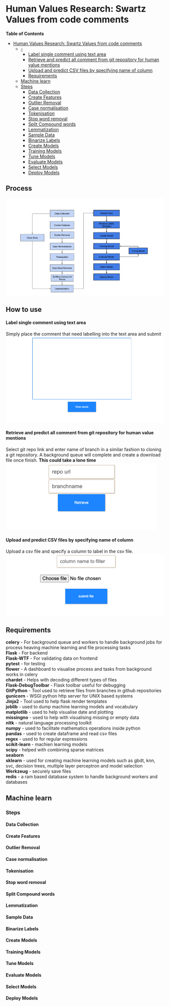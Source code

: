 # Human Values Research: Swartz Values from code comments

<!-- markdown-toc start - Don't edit this section. Run M-x markdown-toc-refresh-toc -->
**Table of Contents**

- [Human Values Research: Swartz Values from code comments](#human-values-research-swartz-values-from-code-comments)
    - [-](#-)
        - [Label single comment using text area](#label-single-comment-using-text-area)
        - [Retrieve and predict all comment from git repository for human value mentions](#retrieve-and-predict-all-comment-from-git-repository-for-human-value-mentions)
        - [Upload and predict CSV files by specifying name of column](#upload-and-predict-csv-files-by-specifying-name-of-column)
        - [Requirements](#requirements)
    - [Machine learn](#machine-learn)
    - [Steps](#steps)
        - [Data Collection](#data-collection)
        - [Create Features](#create-features)
        - [Outlier Removal](#outlier-removal)
        - [Case normalisation](#case-normalisation)
        - [Tokenisation](#tokenisation)
        - [Stop word removal](#stop-word-removal)
        - [Split Compound words](#split-compound-words)
        - [Lemmatization](#lemmatization)
        - [Sample Data](#sample-data)
        - [Binarize Labels](#binarize-labels)
        - [Create Models](#create-models)
        - [Training Models](#training-models)
        - [Tune Models](#tune-models)
        - [Evaluate Models](#evaluate-models)
        - [Select Models](#select-models)
        - [Deploy Models](#deploy-models)

<!-- markdown-toc end -->

## Process

![label applier](readme_files/pic4.png) 

## How to use

#### Label single comment using text area
Simply place the comment that need labelling into the text area and submit
![label applier](readme_files/pic1.png) 

#### Retrieve and predict all comment from git repository for human value mentions
Select git repo link and enter name of branch in a similar fashion to cloning a git repository. A background queue will complete and create a download file once finish. **This could take a lone time**
![label applier](readme_files/pic2.png) 


#### Upload and predict CSV files by specifying name of column
Upload a csv file and specify a column to label in the csv file.
![label applier](readme_files/pic3.png) 

## Requirements
**celery** - For background queue and workers to handle background jobs for process heaving machine learning and file processing tasks <br />
**Flask** - For backend <br />
**Flask-WTF** - For validating data on frontend <br />
**pytest** - for testing <br />
**flower** - A dashboard to visualise process and tasks from background works in celery <br />
**chardet** - Helps with decoding different types of files <br />
**Flask-DebugToolbar** - Flask toolbar useful for debugging <br />
**GitPython** - Tool used to retrieve files from branches in github repositories <br />
**gunicorn** - WSGI python http server for UNIX based systems <br />
**Jinja2** - Tool used to help flask render templates <br />
**joblib** - used to dump machine learning models and vocabulary <br />
**matplotlib** - used to help visualise date and plotting <br />
**missingno** - used to help with visualising missing or empty data <br />
**nltk** - natural language processing toolkit <br />
**numpy** - used to facilitate mathematics operations inside python <br />
**pandas** - used to create dataframe and read csv files  <br />
**regex** - used to for regular expressions <br />
**scikit-learn** - machien learning models  <br />
**scipy** - helped with combining sparse matrices <br />
**seaborn** <br />
**sklearn** - used for creating machine learning models such as gbdt, knn, svc, decision trees, multiple layer perceptron and model selection <br />
**Werkzeug** - securely save files <br />
**redis** - a ram based database system to handle background workers and databases <br />



## Machine learn

### Steps

#### Data Collection

#### Create Features

#### Outlier Removal

#### Case normalisation

#### Tokenisation

#### Stop word removal

#### Split Compound words

#### Lemmatization

#### Sample Data

#### Binarize Labels

#### Create Models

#### Training Models

#### Tune Models

#### Evaluate Models

#### Select Models

#### Deploy Models


